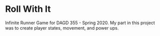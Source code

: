 # Roll With It
Infinite Runner Game for DAGD 355 - Spring 2020.
My part in this project was to create player states, movement, and power ups.
